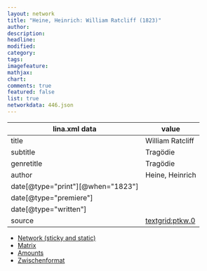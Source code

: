```yaml
---
layout: network
title: "Heine, Heinrich: William Ratcliff (1823)"
author:
description:
headline:
modified:
category:
tags:
imagefeature: 
mathjax: 
chart: 
comments: true
featured: false
list: true
networkdata: 446.json
---
```

lina.xml data  | value
------------- | -------------
title|William Ratcliff
subtitle|Tragödie
genretitle|Tragödie
author|Heine, Heinrich
date[@type="print"][@when="1823"]|
date[@type="premiere"]|
date[@type="written"]|
source|[textgrid:ptkw.0](https://textgridlab.org/1.0/tgcrud-public/rest/textgrid:ptkw.0/data)



* [Network (sticky and static)](/linas/network446)
* [Matrix](/linas/matrix446)
* [Amounts](/linas/amount446)
* [Zwischenformat](/linas/lina446 )
